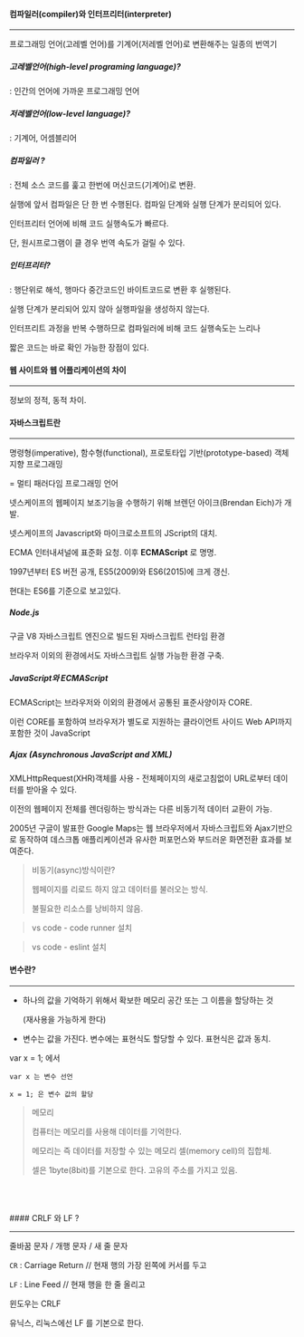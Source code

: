 #### 컴파일러(compiler)와 인터프리터(interpreter)

----

프로그래밍 언어(고레벨 언어)를 기계어(저레벨 언어)로 변환해주는 일종의 번역기 



##### 고레벨언어(high-level programing language)? 

: 인간의 언어에 가까운 프로그래밍 언어 

##### 저레벨언어(low-level language)? 

: 기계어, 어셈블리어 



##### 컴파일러 ?

: 전체 소스 코드를 훑고 한번에 머신코드(기계어)로 변환.

  실행에 앞서 컴파일은 단 한 번 수행된다. 컴파일 단계와 실행 단계가 분리되어 있다.

  인터프리터 언어에 비해 코드 실행속도가 빠르다.

  단, 원시프로그램이 클 경우 번역 속도가 걸릴 수 있다. 



##### 인터프리터?

: 행단위로 해석, 행마다 중간코드인 바이트코드로 변환 후 실행된다.  

  실행 단계가 분리되어 있지 않아 실행파일을 생성하지 않는다. 

  인터프리트 과정을 반복 수행하므로 컴파일러에 비해 코드 실행속도는 느리나

   짧은 코드는 바로 확인 가능한 장점이 있다.





#### 웹 사이트와 웹 어플리케이션의 차이

---

정보의 정적, 동적 차이.



#### 자바스크립트란 

---

명령형(imperative), 함수형(functional), 프로토타입 기반(prototype-based) 객체지향 프로그래밍

= 멀티 패러다임 프로그래밍 언어 



넷스케이프의 웹페이지 보조기능을 수행하기 위해 브렌던 아이크(Brendan Eich)가 개발.

넷스케이프의 Javascript와 마이크로소프트의 JScript의 대치.

ECMA 인터내셔널에 표준화 요청. 이후 **ECMAScript** 로 명명.

1997년부터 ES 버전 공개, ES5(2009)와 ES6(2015)에 크게 갱신.

현대는 ES6를 기준으로 보고있다.



##### Node.js 

  구글 V8 자바스크립트 엔진으로 빌드된 자바스크립트 런타임 환경  

  브라우저 이외의 환경에서도 자바스크립트 실행 가능한 환경 구축.



##### JavaScript와 ECMAScript

ECMAScript는 브라우저와 이외의 환경에서 공통된 표준사양이자 CORE.

이런 CORE를 포함하여 브라우저가 별도로 지원하는 클라이언트 사이드 Web API까지 포함한 것이 JavaScript



##### Ajax (Asynchronous JavaScript and XML)

XMLHttpRequest(XHR)객체를 사용 - 전체페이지의 새로고침없이 URL로부터 데이터를 받아올 수 있다.

이전의 웹페이지 전체를 렌더링하는 방식과는 다른 비동기적 데이터 교환이 가능.

2005년 구글이 발표한 Google Maps는 웹 브라우저에서 자바스크립트와 Ajax기반으로 동작하여 데스크톱 애플리케이션과 유사한 퍼포먼스와 부드러운 화면전환 효과를 보여준다.

> 비동기(async)방식이란?
>
> 웹페이지를 리로드 하지 않고 데이터를 불러오는 방식.
>
> 불필요한 리소스를 낭비하지 않음.





> vs code - code runner 설치

> vs code - eslint 설치



#### 변수란?

---

- 하나의 값을 기억하기 위해서 확보한 메모리 공간 또는 그 이름을 할당하는 것

  (재사용을 가능하게 한다)

- 변수는 값을 가진다. 변수에는 표현식도 할당할 수 있다. 표현식은 값과 동치.



var x = 1; 에서

```
var x 는 변수 선언

x = 1; 은 변수 값의 할당
```



> 메모리
>
> 컴퓨터는 메모리를 사용해 데이터를 기억한다.
>
> 메모리는 즉 데이터를 저장할 수 있는 메모리 셀(memory cell)의 집합체.
>
> 셀은 1byte(8bit)를 기본으로 한다. 고유의 주소를 가지고 있음. 
</br>
</br>
</br>
#### CRLF 와 LF ?

---

줄바꿈 문자 / 개행 문자 / 새 줄 문자

`CR` : Carriage Return // 현재 행의 가장 왼쪽에 커서를 두고 

`LF` : Line Feed // 현재 행을 한 줄 올리고 

윈도우는 CRLF

유닉스, 리눅스에선 LF 를 기본으로 한다. 
